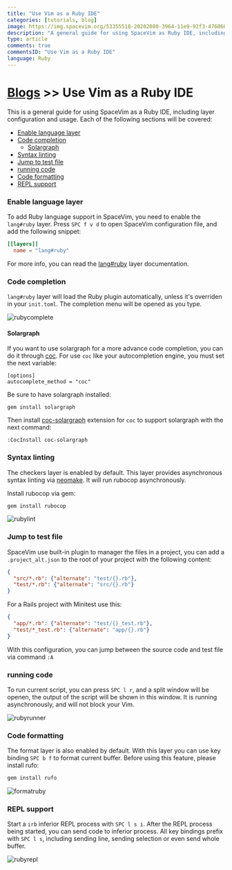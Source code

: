 ```yaml
---
title: "Use Vim as a Ruby IDE"
categories: [tutorials, blog]
image: https://img.spacevim.org/53355518-20202080-3964-11e9-92f3-476060f2761e.png
description: "A general guide for using SpaceVim as Ruby IDE, including layer configuration, requiems installation and usage."
type: article
comments: true
commentsID: "Use Vim as a Ruby IDE"
language: Ruby
---
```


# [Blogs](../blog/) >> Use Vim as a Ruby IDE

This is a general guide for using SpaceVim as a Ruby IDE, including layer configuration and usage.
Each of the following sections will be covered:


<!-- vim-markdown-toc GFM -->

- [Enable language layer](#enable-language-layer)
- [Code completion](#code-completion)
  - [Solargraph](#solargraph)
- [Syntax linting](#syntax-linting)
- [Jump to test file](#jump-to-test-file)
- [running code](#running-code)
- [Code formatting](#code-formatting)
- [REPL support](#repl-support)

<!-- vim-markdown-toc -->

### Enable language layer

To add Ruby language support in SpaceVim, you need to enable the `lang#ruby` layer. Press `SPC f v d` to open
SpaceVim configuration file, and add the following snippet:

```toml
[[layers]]
  name = "lang#ruby"
```

For more info, you can read the [lang#ruby](../layers/lang/ruby/) layer documentation.

### Code completion

`lang#ruby` layer will load the Ruby plugin automatically, unless it's overriden in your `init.toml`.
The completion menu will be opened as you type.

![rubycomplete](https://img.spacevim.org/53355518-20202080-3964-11e9-92f3-476060f2761e.png)

#### Solargraph

If you want to use solargraph for a more advance code completion, you can do it through [coc]("https://github.com/neoclide/coc.nvim"). For use `coc`
like your autocompletion engine, you must set the next variable:

```
[options]
autocomplete_method = "coc"
```

Be sure to have solargraph installed:

```
gem install solargraph
```

Then install [coc-solargraph](https://github.com/neoclide/coc-solargraph) extension for `coc` to support solargraph with the next command:

```
:CocInstall coc-solargraph
```


### Syntax linting

The checkers layer is enabled by default. This layer provides asynchronous syntax linting via [neomake](https://github.com/neomake/neomake).
It will run rubocop asynchronously.

Install rubocop via gem:

```sh
gem install rubocop
```

![rubylint](https://img.spacevim.org/53347011-32459300-3953-11e9-9ca2-3e07f832db5a.png)

### Jump to test file

SpaceVim use built-in plugin to manager the files in a project, you can add a `.project_alt.json` to the root of your project with the following content:

```json
{
  "src/*.rb": {"alternate": "test/{}.rb"},
  "test/*.rb": {"alternate": "src/{}.rb"}
}
```

For a Rails project with Minitest use this:

```json
{
  "app/*.rb": {"alternate": "test/{}_test.rb"},
  "test/*_test.rb": {"alternate": "app/{}.rb"}
}
```

With this configuration, you can jump between the source code and test file via command `:A`

### running code

To run current script, you can press `SPC l r`, and a split window
will be openen, the output of the script will be shown in this window.
It is running asynchronously, and will not block your Vim.

![rubyrunner](https://img.spacevim.org/53300165-6b600380-387e-11e9-852f-f8766300ece1.gif)

### Code formatting

The format layer is also enabled by default. With this layer you can use key binding `SPC b f` to format current buffer.
Before using this feature, please install rufo:

```sh
gem install rufo
```

![formatruby](https://img.spacevim.org/53301042-3c02c400-3889-11e9-9918-430ad6a7f08f.gif)

### REPL support

Start a `irb` inferior REPL process with `SPC l s i`. After the REPL process being started, you can
send code to inferior process. All key bindings prefix with `SPC l s`, including sending line, sending selection or even
send whole buffer.

![rubyrepl](https://img.spacevim.org/53347455-1098db80-3954-11e9-87c3-13a027ec88f6.gif)


